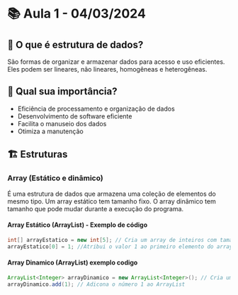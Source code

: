 # 📚 Aula 1 - 04/03/2024

## 📝 O que é estrutura de dados? 
São formas de organizar e armazenar dados para acesso e uso eficientes. Eles podem ser lineares, não lineares, homogêneas e heterogêneas.

## 🎯 Qual sua importância?
- Eficiência de processamento e organização de dados
- Desenvolvimento de software eficiente
- Facilita o manuseio dos dados
- Otimiza a manutenção 

## 🏗️ Estruturas

### Array (Estático e dinâmico)
É uma estrutura de dados que armazena uma coleção de elementos do mesmo tipo. Um array estático tem tamanho fixo. O array dinâmico tem tamanho que pode mudar durante a execução do programa.

#### Array Estático  (ArrayList)  - Exemplo de código
```java
int[] arrayEstatico = new int[5]; // Cria um array de inteiros com tamanho 5
arrayEstatico[0] = 1; //Atribui o valor 1 ao primeiro elemento do array
```

#### Array Dinamico (ArrayList) exemplo codigo
```java
ArrayList<Integer> arrayDinamico = new ArrayList<Integer>(); // Cria um ArrayList vazio
arrayDinamico.add(1); // Adicona o número 1 ao ArrayList
```
